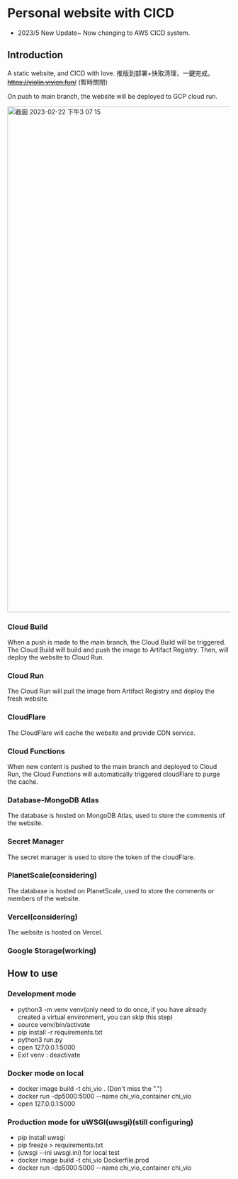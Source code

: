 # Personal website with CICD

* 2023/5 New Update~ Now changing to AWS CICD system.

## Introduction
A static website, and CICD with love.
推版到部署+快取清理，一鍵完成。
~~https://violin.vivien.fun/~~ (暫時關閉)

On push to main branch, the website will be deployed to GCP cloud run.

<img width="1139" alt="截圖 2023-02-22 下午3 07 15" src="https://user-images.githubusercontent.com/56625237/220548044-e5b6db60-7411-4fff-84d4-f152bdf2eba6.png">


### Cloud Build
When a push is made to the main branch, the Cloud Build will be triggered. The Cloud Build will build and push the image to Artifact Registry. Then, will deploy the website to Cloud Run.

### Cloud Run
The Cloud Run will pull the image from Artifact Registry and deploy the fresh website.

### CloudFlare
The CloudFlare will cache the website and provide CDN service.

### Cloud Functions
When new content is pushed to the main branch and deployed to Cloud Run, the Cloud Functions will automatically triggered cloudFlare to purge the cache.

### Database-MongoDB Atlas
The database is hosted on MongoDB Atlas, used to store the comments of the website.

### Secret Manager
The secret manager is used to store the token of the cloudFlare.

### PlanetScale(considering)
The database is hosted on PlanetScale, used to store the comments or members of the website.

### Vercel(considering)
The website is hosted on Vercel.

### Google Storage(working)




## How to use
### Development mode
* python3 -m venv venv(only need to do once, if you have already created a virtual environment, you can skip this step)
* source venv/bin/activate
* pip install -r requirements.txt
* python3 run.py
* open 127.0.0.1:5000
* Exit venv : deactivate

### Docker mode on local
* docker image build -t chi_vio . (Don't miss the ".")
* docker run -dp5000:5000 --name chi_vio_container chi_vio
* open 127.0.0.1:5000

### Production mode for uWSGI(uwsgi)(still configuring)
* pip install uwsgi
* pip freeze > requirements.txt
* (uwsgi --ini uwsgi.ini) for local test
* docker image build -t chi_vio Dockerfile.prod
* docker run -dp5000:5000 --name chi_vio_container chi_vio

